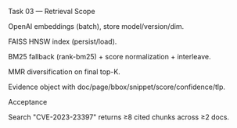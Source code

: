 
Task 03 — Retrieval
Scope

OpenAI embeddings (batch), store model/version/dim.

FAISS HNSW index (persist/load).

BM25 fallback (rank-bm25) + score normalization + interleave.

MMR diversification on final top-K.

Evidence object with doc/page/bbox/snippet/score/confidence/tlp.

Acceptance

Search "CVE-2023-23397" returns ≥8 cited chunks across ≥2 docs.
